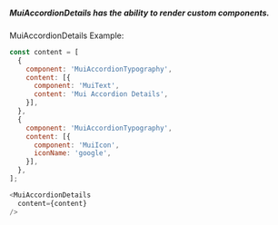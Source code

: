 ##### MuiAccordionDetails has the ability to render custom components.

MuiAccordionDetails Example:

```js
const content = [
  {
    component: 'MuiAccordionTypography',
    content: [{
      component: 'MuiText',
      content: 'Mui Accordion Details',
    }],
  },
  {
    component: 'MuiAccordionTypography',
    content: [{
      component: 'MuiIcon',
      iconName: 'google',
    }],
  },
];

<MuiAccordionDetails
  content={content}
/>
```